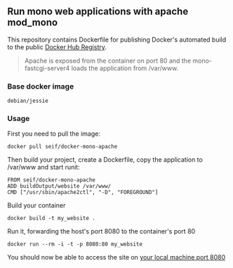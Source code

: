 ## Run mono web applications with apache mod_mono

This repository contains Dockerfile for publishing Docker's automated build to the public [Docker Hub Registry](https://registry.hub.docker.com/).

> Apache is exposed from the container on port 80 and the mono-fastcgi-server4 loads the application from /var/www.

### Base docker image

    debian/jessie

### Usage

First you need to pull the image:

    docker pull seif/docker-mono-apache

Then build your project, create a Dockerfile, copy the application to /var/www and start runit:

    FROM seif/docker-mono-apache
    ADD buildOutput/website /var/www/
    CMD ["/usr/sbin/apache2ctl", "-D", "FOREGROUND"]

Build your container

    docker build -t my_website .

Run it, forwarding the host's port 8080 to the container's port 80

    docker run --rm -i -t -p 8080:80 my_website

You should now be able to access the site on [your local machine port 8080](http://localhost:8080/)
